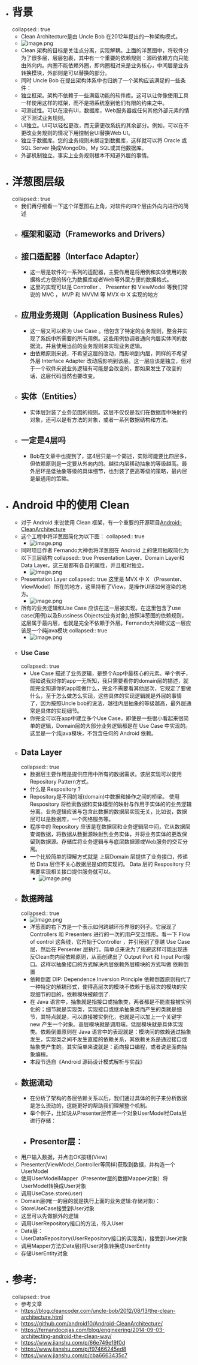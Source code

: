 - # 背景
  collapsed:: true
	- Clean Architecture是由 Uncle Bob 在2012年提出的一种架构模式。
	- ![image.png](../assets/image_1684417770065_0.png)
	- Clean 架构的目标是关注点分离，实现解耦。上面的洋葱图中，将软件分为了很多层，层层包裹，其中有一个重要的依赖规则：源码依赖方向只能由外向内。内圈不能依赖外圈，即内圈相对来是业务核心，中间层是业务转换模块，外部则是可以替换的部分。
	- 同时 Uncle Bob 在提出架构体系中也归纳了一个架构应该满足的一些条件：
	- 独立框架。架构不依赖于一些满载功能的软件库。这可以让你像使用工具一样使用这样的框架，而不是把系统塞到他们有限的约束之中。
	- 可测试性。可以在没有UI，数据库，Web服务器或任何其他外部元素的情况下测试业务规则。
	- UI独立。UI可以轻松更改，而无需更改系统的其余部分。例如，可以在不更改业务规则的情况下用控制台UI替换Web UI。
	- 独立于数据库。您的业​​务规则未绑定到数据库，这样就可以将 Oracle 或 SQL Server 换成MongoDb，My SQL或其他数据库。
	- 外部机制独立。事实上业务规则根本不知道外层的事情。
- # 洋葱图层级
  collapsed:: true
	- 我们再仔细看一下这个洋葱图右上角，对软件的四个层由外向内进行的简述
	- ## 框架和驱动（Frameworks and Drivers）
	- ## 接口适配器（Interface Adapter）
		- 这一层是软件的一系列的适配器，主要作用是将用例和实体使用的数据格式方便的转化为数据库或者Web等外层方便的数据格式。
		- 这里的实现可以是 Controller 、 Presenter 和 ViewModel 等我们常说的 MVC ， MVP 和 MVVM 等 MVX 中 X 实现的地方
	- ## 应用业务规则（Application Business Rules）
		- 这一层又可以称为 Use Case 。他包含了特定的业务规则，整合并实现了系统中所需要的所有用例。这些用例协调者通向内层实体间的数据流，并且使用当前的业务规则来实现业务逻辑。
		- 由依赖原则来说，不希望这层的改动，而影响到内层，同样的不希望外层 Interface Adapter 改动后影响到该层。这一层应该是独立，但对于一个软件来说业务逻辑有可能是会改变的，那如果发生了改变的话，这层代码当然也要改变。
	- ## 实体（Entities）
		- 实体层封装了业务范围的规则。这层不仅仅是我们在数据库中映射的对象，还可以是有方法的对象，或者一系列数据结构和方法。
	- ## 一定是4层吗
		- Bob在文章中也提到了，这4层只是一个简述，实际可能要比四层多，但依赖原则是一定要从外向内的。越往内层移动抽象的等级越高。最外层环是低抽象等级的具体细节，也封装了更高等级的策略，最内层是最通用的策略。
- # Android 中的使用 Clean
	- 对于 Android 来说使用 Clean 框架，有一个重要的开源项目[Android-CleanArchitecture](https://github.com/android10/Android-CleanArchitecture/)
	- 这个工程中将洋葱图简化为以下图：
	  collapsed:: true
		- ![image.png](../assets/image_1684417887627_0.png)
	- 同时项目作者 Fernando大神也将洋葱图在 Android 上的使用抽取简化为以下三层结构
	  collapsed:: true
	  Presentation Layer、Domain Layer和Data Layer。这三层都有各自的属性，并且相对独立。
		- ![image.png](../assets/image_1684417898732_0.png)
	- Presentation Layer
	  collapsed:: true
	  这里是 MVX 中 X （Presenter、ViewModel）所在的地方，这里持有了View，是操作UI该如何渲染的地方。
		- ![image.png](../assets/image_1684417909662_0.png)
	- 所有的业务逻辑和Use Case 应该在这一层被实现。在这里包含了use case(用例)以及Bussiness Objects(业务对象),按照洋葱图的依赖规则，这层属于最内层，也就是完全不依赖于外层。Fernando大神建议这一层应该是一个纯java模块
	  collapsed:: true
		- ![image.png](../assets/image_1684417922258_0.png)
	- ### Use Case
	  collapsed:: true
		- Use Case 描述了业务逻辑，是整个App中最核心的元素。举个例子，假如说我对你的app一无所知，我只需要看你的domain层的描述，就能完全知道你的app能做什么，完全不需要看其他层次，它规定了要做什么，至于怎么做怎么实现，这些具体的实现逻辑就是外层的事情了，因为按照Uncle bob的说法，越往内层抽象的等级越高，最外层通常是具体的实现细节。
		- 你完全可以在app中建立多个Use Case，即使是一些很小看起来很简单的逻辑，Domain层的大部分业务逻辑都是在 Use Case 中实现的。这里是一个纯java模块，不包含任何的 Android 依赖。
	- ## Data Layer
	  collapsed:: true
		- 数据层主要作用是提供应用中所有的数据需求。该层实现可以使用 Repository Pattern方式。
		- 什么是 Respository ?
		- Repository是不同的域(domain)中数据和操作之间的桥梁。
		  使用 Respository 将检索数据和实体模型的映射与作用于实体的的业务逻辑分离。业务逻辑应该与包含此数据的数据层实现无关，比如说，数据层可以是数据库，一个网络服务等。
		- 程序中的 Repository 应该是在数据层和业务逻辑层中间，它从数据层查询数据，将数据从数据源映射到业务实体，并将业务实体的更改保留到数据源。存储库将业务逻辑与与底层数据源或Web服务的交互分离。
		- 一个比较简单的理解方式就是 上层Domain 层提供了业务接口，传递给 Data 层但不关心数据层是如何实现的。 Data 层的 Respository 只需要实现相关接口提供服务就可以。
			- ![image.png](../assets/image_1684417959242_0.png)
	- ## 数据跨越
	  collapsed:: true
		- ![image.png](../assets/image_1684417991698_0.png)
		- 洋葱图的右下方是一个表示如何跨越环形界限的列子。它展现了 Controllers 和 Presenters 进行的一次的用户交互情形。看一下 Flow of control 这条线，它开始于Controller ，并引用到了穿越 Use Case 层，然后在 Persenter 层执行。简单点来说为了规避这样可能出现违反Clean向内层依赖原则，从而创建出了 Output Port 和 Input Port接口。这样以抽象接口的方式解决内层依赖外层模块的方式叫做 依赖倒置
		- 依赖倒置 DIP: Dependence Inversion Principle
		  依赖倒置原则指代了一种特定的解耦形式，使得高层次的模块不依赖于低层次的模块的实现细节的目的，依赖模块被颠倒了.
		- 在 Java 语言中，抽象就是指接口或抽象类，两者都是不能直接被实例化的；细节就是实现类，实现接口或继承抽象类而产生的类就是细节，其特点就是，可以直接被实例化，也就是可以加上一个关键字 new 产生一个对象。高层模块就是调用端，低层模块就是具体实现类。依赖倒置原则在 Java 语言中的表现就是：模块间的依赖通过抽象发生，实现类之间不发生直接的依赖关系，其依赖关系是通过接口或抽象类产生的。其实简单来说就是：面向接口编程，或者说是面向抽象编程。
		- 本段节选自《Android 源码设计模式解析与实战》
	- ## 数据流动
		- 在分析了架构的各层依赖关系以后，我们通过具体的例子来分析数据是怎么流动的，这能更好的帮助我们理解整个机制。
		- 举个例子，比如说从Presenter层传递一个对象UserModel给Data层进行存储：
		- ## Presenter层：
	- 用户输入数据，并点击OK按钮(View)
	- Presenter(ViewModel,Controller等同样)获取到数据，并构造一个UserModel
	- 使用UserModelMapper（Presenter层的数据Mapper对象）将UserModel转换成User对象
	- 调用UseCase.store(user)
	- Domain层(唯一的目的就是执行上面的业务逻辑:存储对象)：
	- StoreUseCase接受到User对象
	- 这里可以先做额外的逻辑
	- 调用UserRepository接口的方法，传入User
	- Data层：
	- UserDataRepository(UserRepository接口的实现类)，接受到User对象
	- 调用Mapper方法(Data层)将User对象转换成UserEntity
	- 存储UserEntity对象
- # 参考:
  collapsed:: true
	- 参考文章
	- https://blog.cleancoder.com/uncle-bob/2012/08/13/the-clean-architecture.html
	- https://github.com/android10/Android-CleanArchitecture/
	- https://fernandocejas.com/blog/engineering/2014-09-03-architecting-android-the-clean-way/
	- https://www.jianshu.com/p/66e749e19f0d
	- https://www.jianshu.com/p/f97466245ed8
	- https://www.jianshu.com/p/cba6663435c7